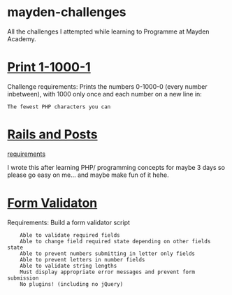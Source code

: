 # mayden-challenges
All the challenges I attempted while learning to Programme at Mayden Academy.

# [Print 1-1000-1](https://github.com/turnerror/mayden-challenges/tree/master/1-1000-1)
Challenge requirements:
Prints the numbers 0-1000-0 (every number inbetween), with 1000 only once and each number on a new line in:

 	The fewest PHP characters you can
	

# [Rails and Posts](https://github.com/turnerror/mayden-challenges/tree/master/fence-challenge)
[requirements](https://docs.google.com/document/d/1VhK6-YU9sMh5IMELMWi4p4bbfZyXjIQL1ZZCy3N3h9g/edit)

I wrote this after learning PHP/ programming concepts for maybe 3 days so please go easy on me... and maybe make fun of it hehe.

	
# [Form Validaton](https://github.com/turnerror/mayden-challenges/tree/master/form-validation)	
Requirements: 
    Build a form validator script
	
        Able to validate required fields
        Able to change field required state depending on other fields state
        Able to prevent numbers submitting in letter only fields
        Able to prevent letters in number fields
        Able to validate string lengths
        Must display appropriate error messages and prevent form submission
        No plugins! (including no jQuery)
